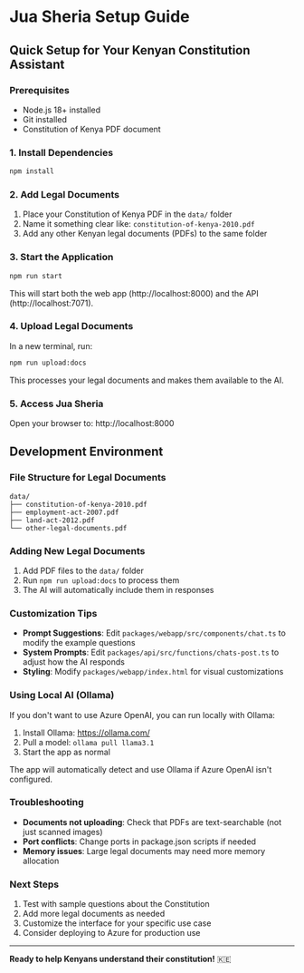 # Jua Sheria Setup Guide

## Quick Setup for Your Kenyan Constitution Assistant

### Prerequisites

- Node.js 18+ installed
- Git installed
- Constitution of Kenya PDF document

### 1. Install Dependencies

```bash
npm install
```

### 2. Add Legal Documents

1. Place your Constitution of Kenya PDF in the `data/` folder
2. Name it something clear like: `constitution-of-kenya-2010.pdf`
3. Add any other Kenyan legal documents (PDFs) to the same folder

### 3. Start the Application

```bash
npm run start
```

This will start both the web app (http://localhost:8000) and the API (http://localhost:7071).

### 4. Upload Legal Documents

In a new terminal, run:

```bash
npm run upload:docs
```

This processes your legal documents and makes them available to the AI.

### 5. Access Jua Sheria

Open your browser to: http://localhost:8000

## Development Environment

### File Structure for Legal Documents

```
data/
├── constitution-of-kenya-2010.pdf
├── employment-act-2007.pdf
├── land-act-2012.pdf
└── other-legal-documents.pdf
```

### Adding New Legal Documents

1. Add PDF files to the `data/` folder
2. Run `npm run upload:docs` to process them
3. The AI will automatically include them in responses

### Customization Tips

- **Prompt Suggestions**: Edit `packages/webapp/src/components/chat.ts` to modify the example questions
- **System Prompts**: Edit `packages/api/src/functions/chats-post.ts` to adjust how the AI responds
- **Styling**: Modify `packages/webapp/index.html` for visual customizations

### Using Local AI (Ollama)

If you don't want to use Azure OpenAI, you can run locally with Ollama:

1. Install Ollama: https://ollama.com/
2. Pull a model: `ollama pull llama3.1`
3. Start the app as normal

The app will automatically detect and use Ollama if Azure OpenAI isn't configured.

### Troubleshooting

- **Documents not uploading**: Check that PDFs are text-searchable (not just scanned images)
- **Port conflicts**: Change ports in package.json scripts if needed
- **Memory issues**: Large legal documents may need more memory allocation

### Next Steps

1. Test with sample questions about the Constitution
2. Add more legal documents as needed
3. Customize the interface for your specific use case
4. Consider deploying to Azure for production use

---

**Ready to help Kenyans understand their constitution!** 🇰🇪
